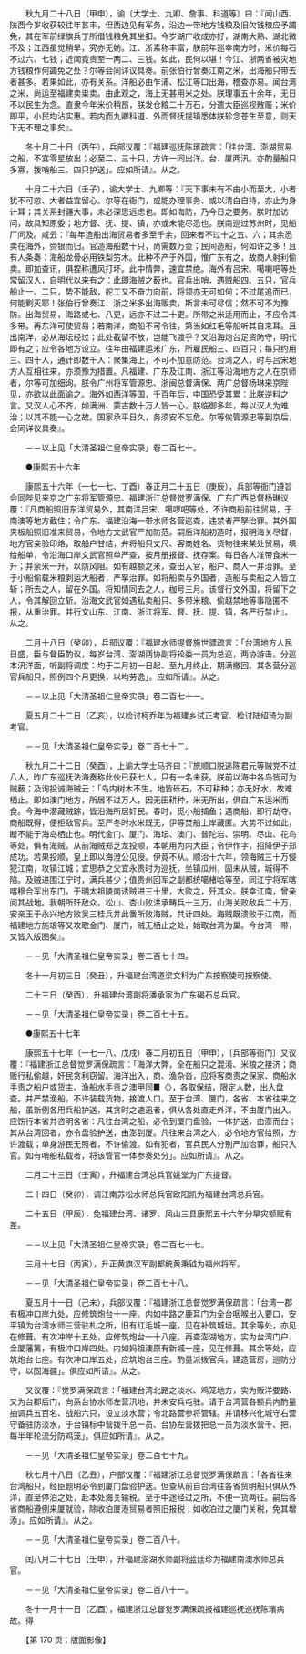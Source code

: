 <!-- { "loadSidebar": true } -->
　　秋九月二十八日（甲申），谕〔大学士、九卿、詹事、科道等〕曰：『闻山西、陕西今岁收获较往年甚丰，但西边见有军务，沿边一带地方钱粮及旧欠钱粮应予蠲免，其在军前绿旗兵丁所借钱粮免其坐扣。今岁湖广收成亦好，湖南大熟、湖北微不及；江西虽觉稍旱，究亦无妨。江、浙素称丰富，朕前年巡幸南方时，米价每石不过六、七钱；近闻竟贵至一两二、三钱。如此，民何以堪！今江、浙两省被灾地方钱粮作何蠲免之处？尔等会同详议具奏。前张伯行曾奏江南之米，出海船只带去者甚多。若果如此，亦有关系。洋船必由乍浦、松江等口出海，稽查亦易。闻台湾之米，尚运至福建卖粜卖。由此观之，海上无甚用米之处。朕理事五十余年，无日不以民生为念。直隶今年米价稍昂，朕发仓粮二十万石，分遣大臣巡视散赈；米价即平，小民均沾实惠。若内而九卿科道、外而督抚提镇悉体朕轸念苍生至意，则天下无不理之事矣』。

　　冬十月二十日（丙午），兵部议覆：『福建巡抚陈璸疏言：「往台湾、澎湖贸易之船，不宜零星放出；必至二、三十只，方许一同出洋。台、厦两汛。亦酌量船只多寡，拨哨船三、四只护送」。应如所请』。从之。

　　十月二十六日（壬子），谕大学士、九卿等：『天下事未有不由小而至大，小者犹不可忽、大者益宜留心。尔等在衙门，或能办理事务、或以清白自持，亦止为身计耳；其关系封疆大事，未必深思远虑也。即如海防，乃今日之要务。朕时加访问，故具知原委；地方督、抚、提、镇，亦或未能尽悉也。朕南巡过苏州时，见船厂问及。咸云：『每年造船出海贸易者多至千余，回来者不过十之五、六；其余悉卖在海外，赍银而归。官造海船数十只，尚需数万金；民间造船，何如许之多！且有人条奏：海船龙骨必用铁梨竻木。此种不产于外国，惟广东有之，故商人射利偷卖。即加查讯，俱捏称遭风打坏。此中情弊，速宜禁绝。海外有吕宋、噶喇吧等处常留汉人，自明代以来有之：此即海贼之薮也。官兵出哨，遇贼船四、五只，官兵船止一、二只，势不能敌，舵工又不奋力向前，将领亦无可如何；不过尾追而已，何能剿灭耶！张伯行曾奏江、浙之米多出海贩卖，斯言未可尽信；然不可不为豫防。出海贸易，海路或七、八更，远亦不过二十更。所带之米适用而止，不应令其多带。再东洋可使贸易；若南洋，商船不可令往，第当如红毛等船听其自来耳。且出南洋，必从海坛经过；此处截留不放，岂能飞渡乎？又沿海炮台足资防守，明代即有之；应令各地方设立。往年由福建运米广东，所雇民船三、四百只；每只约用三、四十人，通计即数千人：聚集海上，不可不加意防范。台湾之人，时与吕宋地方人互相往来，亦须豫为措置。凡福建、广东及江南、浙江等沿海地方之人在京师者，尔等可加细询。朕令广州将军管源忠、浙闽总督满保、两广总督杨琳来京陛见，亦欲以此面谕之。海外如西洋等国，千百年后，中国恐受其累：此朕逆料之言。又汉人心不齐，如满洲、蒙古数十万人皆一心，朕临御多年，每以汉人为难治；以其不能一心之故。国家承平日久，务须安不忘危。尔等俟管源忠等到京后，会同详议具奏』。

　　－－以上见「大清圣祖仁皇帝实录」卷二百七十。

　　●康熙五十六年

　　康熙五十六年（一七一七、丁酉）春正月二十五日（庚辰），兵部等衙门遵旨会同陛见来京之广东将军管源忠、福建浙江总督觉罗满保、广东广西总督杨琳议覆：『凡商船照旧东洋贸易外，其南洋吕宋、噶啰吧等处，不许商船前往贸易，于南澳等地方截住；令广东、福建沿海一带水师各营巡查，违禁者严拏治罪。其外国夹板船照旧准来贸易，令地方文武官严加防范。嗣后洋船初造时，报明海关尽督，地方官亲验印烙，取船户甘结，弁将船只丈尺、客商姓名、货物往来某处贸易，填给船单，令沿海口岸文武官照单严查，按月册报督、抚存案。每日各人准带食米一升；并余米一升，以防风阻。如有越额之米，查出入官，船户、商人一并治罪。至于小船偷载米粮剥运大船者，严拏治罪。如将船卖与外国者，造船与卖船之人皆立斩；所去之人，留在外国。将知情同去之人，枷号三月。该督行文外国，将留下之人，令其解回立斩。沿海文武官如遇私卖船只、多带米粮、偷越禁地等事隐匿不报，从重治罪。并行文山东、江南、浙江将军、督、抚、提、镇，各严行禁止』。从之。

　　二月十八日（癸卯），兵部议覆：『福建水师提督施世骠疏言：「台湾地方人民日盛，臣与督臣酌议，每岁台湾、澎湖两协副将轮委一员为总巡，两协游击。分巡本汛洋面，听副将调度：均于二月初一日起、至九月终止，期满撤回。其各营分巡官兵船只，照例四个月更换，以均劳逸」。应如所请』。从之。

　　－－以上见「大清圣祖仁皇帝实录」卷二百七十一。

　　夏五月二十二日（乙亥），以检讨柯乔年为福建乡试正考官、检讨陆绍琦为副考官。

　　－－见「大清圣祖仁皇帝实录」卷二百七十二。

　　秋九月二十二日（癸酉），上谕大学士马齐曰：『旅顺口脱逃陈君元等贼党不过八人，昨广东巡抚法海奏称此伙已获七人，只有一名未获。朕前以海中各岛皆可为贼薮；及询投诚海贼云：「岛内树木不生，地皆砾石，不可耕种；亦无好水，故难栖止。即如澳门地方，所居不过万人，因无田耕种，米无所出，俱自广东运米而食。今海中潜藏贼踪，皆沿海所居奸民。春时，觅小船捕鱼；遇商船，即行劫夺。商船既得，便拒敌官兵。至严冬时水米既无，伊等焚船上岸藏匿。大势不过如此，断不能于海岛栖止也。明代金门、厦门、海坛、澳门、普陀岩、崇明、尽山、花鸟等处，俱有海贼。从前海贼郑芝龙投顺，本朝用为内大臣；令伊作字，招降伊子郑成功。若果投顺，皇上即以海澄公见授。伊竟不从。顺治十六年，领海贼三十万侵犯江南，攻镇江城；宜思恭之父宜永贵时为巡抚，坐镇瓜州，固未从贼，城得不陷。及贼进围江宁时，满兵甚少；值贵州回军之副都统噶楮哈等至，同江宁将军喀喀穆合军出东门，于明太祖陵南诱贼进三十里，大败之，歼其众。朕幸江南，曾亲阅其战地。我朝所歼敌众，松山、杏山败洪承畴兵十三万，山海关败敌兵二十万，安亲王于永兴地方败吴三桂兵并此番所败海贼，共计四处。海贼既溃败于江南，而福建地方施琅等又攻取金门、厦门，贼无栖止之处，始取台湾为巢。今台湾一带，又皆入版图矣』。

　　－－见「大清圣祖仁皇帝实录」卷二百七十四。

　　冬十一月初三日（癸丑），升福建台湾道梁文科为广东按察使司按察使。

　　二十三日（癸酉），升福建台湾副将潘承家为广东碣石总兵官。

　　－－见「大清圣祖仁皇帝实录」卷二百七十五。

　　●康熙五十七年

　　康熙五十七年（一七一八、戊戌）春二月初五日（甲申），〔兵部等衙门〕又议覆：『福建浙江总督觉罗满保疏言：「海洋大弊，全在船只之混淆、米粮之接济；商贩行私偷越，奸民贪利窃留。海洋出入，商、渔杂沓，应将客商责之保家、商船水手责之船户或货主、渔船水手责之澳甲同■〈〉，各取保结，限定人数，出入盘查。并严禁渔船，不许装载货物，接渡人口。至于台湾、厦门，各省、本省往来之船，虽新例各用兵船护送，其贪时之速迅者，俱从各处直走外洋，不由厦门出入。应饬行本省并咨明各省：凡往台湾之船，必令到厦门盘验，一体护送，由澎而台；其从台湾回者，亦令盘验护送，由澎到厦。凡往来台湾之人，必令地方官给照，方许渡载；单身游民无照者，不许偷渡。如有犯者，官兵民人分别严加治罪，船只入官。如有哨船私载者，将该管官一体参奏处分」。应如所请』。从之。

　　二月二十三日（壬寅），升福建台湾总兵官姚堂为广东提督。

　　二十四日（癸卯），调江南苏松水师总兵官欧阳凯为福建台湾总兵官。

　　二十五日（甲辰），免福建台湾、诸罗、凤山三县康熙五十六年分旱灾额赋有差。

　　－－以上见「大清圣祖仁皇帝实录」卷二百七十七。

　　三月十七日（丙寅），升正黄旗汉军副都统黄秉钺为福州将军。

　　－－见「大清圣祖仁皇帝实录」卷二百七十八。

　　夏五月十一日（己未），兵部议覆：『福建浙江总督觉罗满保疏言：「台湾一郡有极冲口岸九处，应修筑炮台十一座。内如中路之鹿耳门为全台咽喉出入要口，安平镇为台湾水师三营驻札之所，旧有红毛城一座，见在补筑城垣。其余等处，亦见在修葺。有次冲岸十五处，应修筑炮台一十八座。再查澎湖地方，实为台湾门户、金厦藩篱，有极冲口岸四处。内如妈祖澳原有新城一座，见在修葺。其余等处，应筑炮台七座。有次冲口岸五处，应筑炮台三座。酌量派拨官兵，建造营房，巡防分守，以固海疆」。俱应如所请』。从之。

　　又议覆：『觉罗满保疏言：「福建台湾北路之淡水、鸡笼地方，实为贩洋要路、又为台郡后门，向系台协水师左营汛地，并未安兵屯驻。请于台湾营各额兵内酌量抽调兵五百名、战船六只，设立淡水营；令北路营参将管辖。并请移兴化城守右营守备驻防淡水，于台镇标中营拨千总一员、台协左营拨把总一员为淡水营千、把，每半年轮流分防鸡笼」。俱应如所请』。从之。

　　－－见「大清圣祖仁皇帝实录」卷二百七十九。

　　秋七月十八日（乙丑），户部议覆：『福建浙江总督觉罗满保疏言：「各省往来台湾船只，经臣题明必令到厦门盘验护送。但查从前自台湾往各省贸明船只俱从外洋，直至停泊之处，赴本处海关输税。至于中途经过之所，不便一货两征。嗣后各省商船遵例来厦就验，除收泊厦港贸易者照旧报税；如收泊过之厦门关税，免其增添」。应如所请』。从之。

　　－－见「大清圣祖仁皇帝实录」卷二百八十。

　　闰八月二十七日（壬申），升福建澎湖水师副将蓝廷珍为福建南澳水师总兵官。

　　－－见「大清圣祖仁皇帝实录」卷二百八十一。

　　冬十一月十一日（乙酉），福建浙江总督觉罗满保疏报福建巡抚巡抚陈璸病故。得

　　【第 170 页：版面影像】

